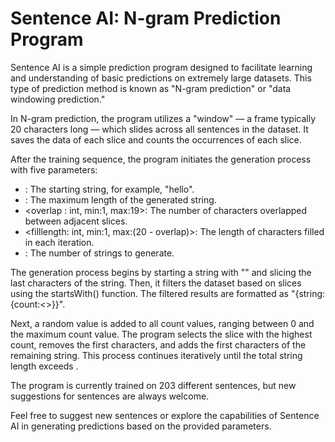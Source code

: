 # Sentence AI: N-gram Prediction Program

Sentence AI is a simple prediction program designed to facilitate learning and understanding of basic predictions on extremely large datasets. This type of prediction method is known as "N-gram prediction" or "data windowing prediction."

In N-gram prediction, the program utilizes a "window" — a frame typically 20 characters long — which slides across all sentences in the dataset. It saves the data of each slice and counts the occurrences of each slice.

After the training sequence, the program initiates the generation process with five parameters:
- <start : string>: The starting string, for example, "hello".
- <maxlength : int>: The maximum length of the generated string.
- <overlap : int, min:1, max:19>: The number of characters overlapped between adjacent slices.
- <filllength: int, min:1, max:(20 - overlap)>: The length of characters filled in each iteration.
- <amount : int>: The number of strings to generate.

The generation process begins by starting a string with "<start>" and slicing the last <overlap> characters of the string. Then, it filters the dataset based on slices using the startsWith() function. The filtered results are formatted as "{string:{count:<>}}".

Next, a random value is added to all count values, ranging between 0 and the maximum count value. The program selects the slice with the highest count, removes the first <overlap> characters, and adds the first <filllength> characters of the remaining string. This process continues iteratively until the total string length exceeds <maxlength>.

The program is currently trained on 203 different sentences, but new suggestions for sentences are always welcome.

Feel free to suggest new sentences or explore the capabilities of Sentence AI in generating predictions based on the provided parameters.
